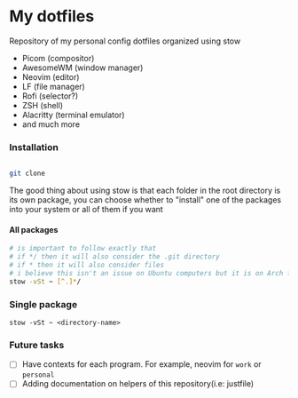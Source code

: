 # My dotfiles

Repository of my personal config dotfiles organized using stow


- Picom (compositor)
- AwesomeWM (window manager)
- Neovim (editor)
- LF (file manager)
- Rofi (selector?)
- ZSH (shell)
- Alacritty (terminal emulator)
- and much more

### Installation

```bash

git clone
```

The good thing about using stow is that each folder in the root directory is its own package, you can choose whether to "install" one of the packages into your system or all of them if you want

#### All packages

```bash
# is important to follow exactly that
# if */ then it will also consider the .git directory
# if * then it will also consider files
# i believe this isn't an issue on Ubuntu computers but it is on Arch for some reason
stow -vSt ~ [^.]*/
```


### Single package

```
stow -vSt ~ <directory-name>
```


### Future tasks

- [ ] Have contexts for each program. For example, neovim for `work` or `personal`
- [ ] Adding documentation on helpers of this repository(i.e: justfile)
